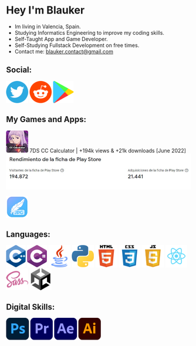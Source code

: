 # Hey I'm Blauker

* Im living in Valencia, Spain.
* Studying Informatics Engineering to improve my coding skills.
* Self-Taught App and Game Developer.
* Self-Studying Fullstack Development on free times.
* Contact me: blauker.contact@gmail.com

## Social:
<a href="https://twitter.com/BlaukerDev"><code><img height="60" src="https://github.com/Blauker/Blauker/blob/main/Icons/twitterr.png?raw=true"></code></a> 
<a href="https://www.reddit.com/user/Giyuu_Blauker/"><code><img height="60" src="https://github.com/Blauker/Blauker/blob/main/Icons/reddit.png?raw=true"></code></a>
<a href="https://play.google.com/store/apps/dev?id=7706527853211406030&hl=es&gl=US"><code><img height="60" src="https://github.com/Blauker/Blauker/blob/main/Icons/google.png?raw=true"></code></a>

## My Games and Apps:
<a href="https://play.google.com/store/apps/details?id=com.GiyuuDev.SevenDSCCCalculator&hl=es&gl=US"><code><img height="60" src="https://github.com/Blauker/Blauker/blob/main/Icons/7DSCCCalculator.webp?raw=true"></code></a>
7DS CC Calculator | 
+194k views & +21k downloads [June 2022]
![alt text](https://github.com/Blauker/Blauker/blob/main/Icons/7DSCCCalculatorStats.jpg?raw=true)

<a href="github.com/Blauker/Image-Feather"><code><img height="60" src="https://github.com/Blauker/Blauker/blob/main/Icons/ImageFeather.png?raw=true"></code></a> 

## Languages:
<code><img height="60" src="https://github.com/Blauker/Blauker/blob/main/Icons/cpp.png?raw=true"></code>
<code><img height="60" src="https://github.com/Blauker/Blauker/blob/main/Icons/csharp.png?raw=true"></code>
<code><img height="60" src="https://github.com/Blauker/Blauker/blob/main/Icons/java.png?raw=true"></code>
<code><img height="60" src="https://github.com/Blauker/Blauker/blob/main/Icons/python.png?raw=true"></code>
<code><img height="60" src="https://github.com/Blauker/Blauker/blob/main/Icons/html.png?raw=true"></code>
<code><img height="60" src="https://github.com/Blauker/Blauker/blob/main/Icons/css.png?raw=true"></code>
<code><img height="60" src="https://github.com/Blauker/Blauker/blob/main/Icons/js.png?raw=true"></code>
<code><img height="60" src="https://github.com/Blauker/Blauker/blob/main/Icons/react.png?raw=true"></code>
<code><img height="60" src="https://github.com/Blauker/Blauker/blob/main/Icons/sass.png?raw=true"></code>
<code><img height="60" src="https://github.com/Blauker/Blauker/blob/main/Icons/unity.png?raw=true"></code>


## Digital Skills:
<code><img height="60" src="https://github.com/Blauker/Blauker/blob/main/Icons/ps.png?raw=true"></code>
<code><img height="60" src="https://github.com/Blauker/Blauker/blob/main/Icons/premiere.png?raw=true"></code>
<code><img height="60" src="https://github.com/Blauker/Blauker/blob/main/Icons/ae.png?raw=true"></code>
<code><img height="60" src="https://github.com/Blauker/Blauker/blob/main/Icons/ai.png?raw=true"></code>

<!--
## Tools:
<code><img height="60" src="https://github.com/github/explore/blob/main/topics/photoshop/photoshop.png?raw=true"></code>
<code><img height="60" src="https://github.com/github/explore/blob/main/topics/django/django.png?raw=true"></code>
<code><img height="60" src="https://github.com/github/explore/blob/main/topics/bootstrap/bootstrap.png?raw=true"></code>
<code><img height="60" src="https://github.com/github/explore/blob/main/topics/docker/docker.png?raw=true"></code>
<code><img height="60" src="https://github.com/github/explore/blob/main/topics/git/git.png?raw=true"></code>
<code><img height="60" src="https://github.com/github/explore/blob/main/topics/terminal/terminal.png?raw=true"></code>
<code><img height="50" src="https://about.gitlab.com/images/ci/gitlab-ci-cd-logo_2x.png"></code>

## Projects
I’m currently working on new website for private Nostale servers. Also I offer help with setup and maintence websites.  
* <a href="https://atlagaming.eu/">https://atlagaming.eu/</a> Nostale private server (now is offline)
* <a href="https://ts.atlagaming.eu/">https://ts.atlagaming.eu/</a> Tool for Opennos (Nostale priv servers) to creating timespaces easier
* <a href="https://itempicker.atlagaming.eu/">https://itempicker.atlagaming.eu/</a> Itempicker with all Nostale Items (also with API for devs to use this icons easier)

and more ;-)


## Stats 
Not all because I work lots of in company git systems.

Top Languages       |  Wakatime
:-------------------------:|:-------------------------:
![](https://github-readme-stats.vercel.app/api/top-langs/?username=gorlikitsme&count_private=true&langs_count=7&hide=html&layout=compact)  |  [![](https://github-readme-stats.vercel.app/api/wakatime?username=gorlikitsme&layout=compact)](https://github.com/anuraghazra/github-readme-stats)
**GitHub Stats** |
![](https://github-readme-stats.vercel.app/api?username=gorlikitsme&count_private=true) | -->
